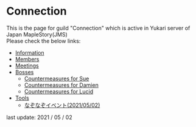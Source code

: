 # Connection
This is the page for guild "Connection" which is active in Yukari server of Japan MapleStory(JMS)  
Please check the below links:

* [Information](/docs/information.md)
* [Members](/docs/members.md)
* [Meetings](/docs/mtg/MeetingLog_top.md)
* [Bosses](/docs/boss/boss.md)
	* [Countermeasures for Sue](/docs/boss/sue.md)
	* [Countermeasures for Damien](/docs/boss/damien.md)
	* [Countermeasures for Lucid](/docs/boss/lucid.md)
* [Tools](/tools/)
	* [なぞなぞイベント(2021/05/02)](/tools/nazonazo/)

last update: 2021 / 05 / 02
